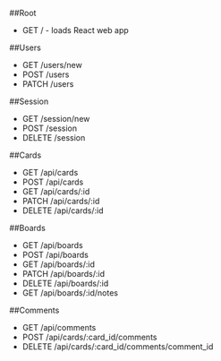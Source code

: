 ##Root

  * GET / - loads React web app

##Users

  * GET /users/new
  * POST /users
  * PATCH /users

##Session

  * GET /session/new
  * POST /session
  * DELETE /session

##Cards

  * GET /api/cards
  * POST /api/cards
  * GET /api/cards/:id
  * PATCH /api/cards/:id
  * DELETE /api/cards/:id

##Boards

  * GET /api/boards
  * POST /api/boards
  * GET /api/boards/:id
  * PATCH /api/boards/:id
  * DELETE /api/boards/:id
  * GET /api/boards/:id/notes

##Comments

  * GET /api/comments
  * POST /api/cards/:card_id/comments
  * DELETE /api/cards/:card_id/comments/comment_id
